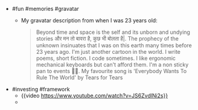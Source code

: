 - #fun #memories #gravatar
	- My gravatar description from when I was 23 years old:
	  
	  > Beyond time and space is the self and its unborn and undying stories और मन तो बावरा है, कुछ भी बोलता है|. The prophecy of the unknown insinuates that I was on this earth many times before 23 years ago. I'm just another cartoon in the world. I write poems, short fiction. I code sometimes. I like ergonomic mechanical keyboards but can't afford them. I'm a non sticky pan to events 🥘🍳. My favourite song is 'Everybody Wants To Rule The World' by Tears for Tears
- #investing #framework
	- {{video https://www.youtube.com/watch?v=JS6ZvdlNi2s}}
	-